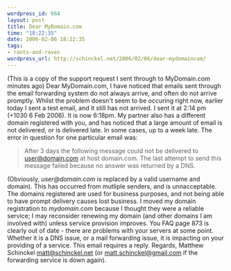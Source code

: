 ```yaml
--- 
wordpress_id: 664
layout: post
title: Dear MyDomain.com
time: "18:22:35"
date: 2006-02-06 18:22:35
tags: 
- rants-and-raves
wordpress_url: http://schinckel.net/2006/02/06/dear-mydomaincom/
---
```

(This is a copy of the support request I sent through to MyDomain.com minutes ago) Dear MyDomain.com, I have noticed that emails sent through the email forwarding system do not always arrive, and often do not arrive promptly. Whilst the problem doesn't seem to be occuring right now, earlier today I sent a test email, and it still has not arrived. I sent it at 2:14 pm (+1030 6 Feb 2006). It is now 6:18pm. My partner also has a different domain registered with you, and has noticed that a large amount of email is not delivered, or is delivered late. In some cases, up to a week late. The error in question for one particular email was: 

> After 3 days the following message could not be delivered to user@domain.com at host domain.com. The last attempt to send this message failed because no answer was returned by a DNS.

(Obviously, _user@domain.com_ is replaced by a valid username and domain). This has occurred from mutliple senders, and is unnacceptable. The domains registered are used for business purposes, and not being able to have prompt delivery causes lost business. I moved my domain registration to _mydomain.com_ because I thought they were a reliable service; I may reconsider renewing my domain (and other domains I am involved with) unless service provision improves. You FAQ page 873 is clearly out of date - there are problems with your servers at some point. Whether it is a DNS issue, or a mail forwarding issue, it is impacting on your providing of a service. This email requires a reply. Regards, Matthew Schinckel matt@schinckel.net (or matt.schinckel@gmail.com if the forwarding service is down again). 
